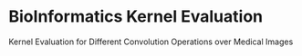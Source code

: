 # BioInformatics Kernel Evaluation
Kernel Evaluation for Different Convolution Operations over Medical Images
